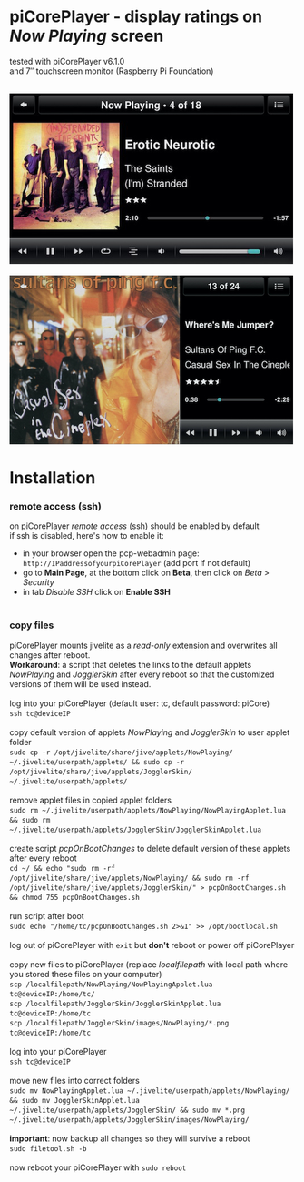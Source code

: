 piCorePlayer - display ratings on *Now Playing* screen
====
tested with piCorePlayer v6.1.0<br>
and 7″ touchscreen monitor (Raspberry Pi Foundation)<br><br>

![screenshot1](../screenshots/pcp1.jpg)<br><br>
![screenshot2](../screenshots/pcp2.jpg)
<br>
# Installation

### remote access (ssh)
on piCorePlayer *remote access* (ssh) should be enabled by default<br>
if ssh is disabled, here's how to enable it:<br>
- in your browser open the pcp-webadmin page: `http://IPaddressofyourpiCorePlayer` (add port if not default)<br>
- go to **Main Page**, at the bottom click on **Beta**, then click on *Beta* > *Security*<br>
- in tab *Disable SSH* click on **Enable SSH**
<br><br>

### copy files
piCorePlayer mounts jivelite as a *read-only* extension and overwrites all changes after reboot.<br>
**Workaround**: a script that deletes the links to the default applets *NowPlaying* and *JogglerSkin* after every reboot so that the customized versions of them will be used instead.
<br><br>
log into your piCorePlayer (default user: tc, default password: piCore)
<br>
`ssh tc@deviceIP`
<br><br>
copy default version of applets *NowPlaying* and *JogglerSkin* to user applet folder<br>
`sudo cp -r /opt/jivelite/share/jive/applets/NowPlaying/ ~/.jivelite/userpath/applets/ && sudo cp -r /opt/jivelite/share/jive/applets/JogglerSkin/ ~/.jivelite/userpath/applets/`
<br><br>
remove applet files in copied applet folders<br>
`sudo rm ~/.jivelite/userpath/applets/NowPlaying/NowPlayingApplet.lua && sudo rm ~/.jivelite/userpath/applets/JogglerSkin/JogglerSkinApplet.lua`
<br><br>
create script *pcpOnBootChanges* to delete default version of these applets after every reboot<br>
`cd ~/ && echo "sudo rm -rf /opt/jivelite/share/jive/applets/NowPlaying/ && sudo rm -rf /opt/jivelite/share/jive/applets/JogglerSkin/" > pcpOnBootChanges.sh && chmod 755 pcpOnBootChanges.sh`
<br><br>
run script after boot<br>
`sudo echo "/home/tc/pcpOnBootChanges.sh 2>&1" >> /opt/bootlocal.sh`
<br><br>
log out of piCorePlayer with `exit` but **don't** reboot or power off piCorePlayer
<br><br>
copy new files to piCorePlayer (replace *localfilepath* with local path where you stored these files on your computer)<br>
`scp /localfilepath/NowPlaying/NowPlayingApplet.lua tc@deviceIP:/home/tc/`<br>
`scp /localfilepath/JogglerSkin/JogglerSkinApplet.lua tc@deviceIP:/home/tc`<br>
`scp /localfilepath/JogglerSkin/images/NowPlaying/*.png tc@deviceIP:/home/tc`
<br><br>
log into your piCorePlayer
<br>
`ssh tc@deviceIP`
<br><br>
move new files into correct folders<br>
`sudo mv NowPlayingApplet.lua ~/.jivelite/userpath/applets/NowPlaying/ && sudo mv JogglerSkinApplet.lua ~/.jivelite/userpath/applets/JogglerSkin/ && sudo mv *.png ~/.jivelite/userpath/applets/JogglerSkin/images/NowPlaying/`
<br><br>
**important**: now backup all changes so they will survive a reboot<br>
`sudo filetool.sh -b`<br><br>
now reboot your piCorePlayer with `sudo reboot`
